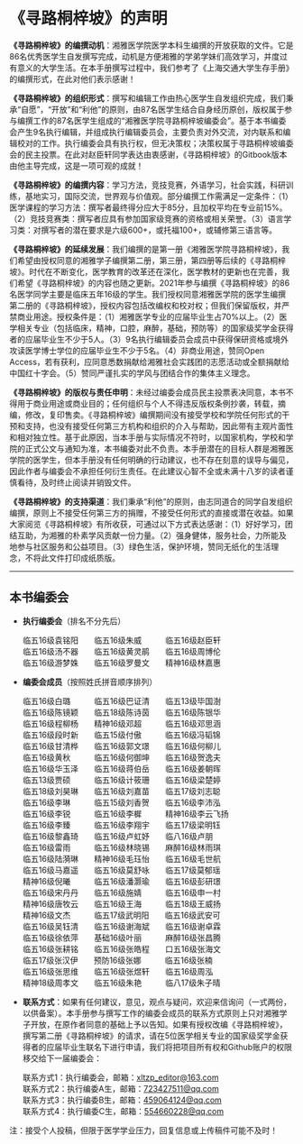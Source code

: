 # 《寻路桐梓坡》的声明

**《寻路桐梓坡》的编撰动机**：湘雅医学院医学本科生编撰的开放获取的文件。它是86名优秀医学生自发撰写完成，动机是方便湘雅的学弟学妹们高效学习，并度过有意义的大学生活。在本手册撰写过程中，我们参考了《上海交通大学生存手册》的编撰形式，在此对他们表示感谢！

**《寻路桐梓坡》的组织形式**：撰写和编辑工作由热心医学生自发组织完成，我们秉承“自愿”，“开放”和“利他”的原则，由87名医学生结合自身经历原创，版权属于参与编撰工作的87名医学生组成的“湘雅医学院寻路桐梓坡编委会”。基于本书编委会产生9名执行编辑，并组成执行编辑委员会，主要负责对外交流，对内联系和编辑校对的工作。执行编委会具有执行权，但无决策权；决策权属于寻路桐梓坡编委会的民主投票。在此对赵臣轩同学表达由衷感谢，《寻路桐梓坡》的Gitbook版本由他主导完成，这是一项可观的成就！

**《寻路桐梓坡》的编撰内容**：学习方法，竞技竞赛，外语学习，社会实践，科研训练，基地实习，国际交流，世界观与价值观。部分编撰工作需满足一定条件：（1）医学课程的学习方法：撰写者最终得分应大于85分，且加权平均在专业前15%。（2）竞技竞赛类：撰写者应具有参加国家级竞赛的资格或相关荣誉。（3）语言学习类：对撰写者的潜在要求是六级600+，或托福100+，或辅修第三语言等。

**《寻路桐梓坡》的延续发展**：我们编撰的是第一册《湘雅医学院寻路桐梓坡》，我们希望由授权同意的湘雅学子编撰第二册，第三册，第四册等后续的《寻路桐梓坡》。时代在不断变化，医学教育的改革还在深化，医学教材的更新也在完善，我们希望《寻路桐梓坡》的内容也随之更新。2021年参与编撰《寻路桐梓坡》的86名医学同学主要是临床五年16级的学生。我们授权同意湘雅医学院的医学生编撰第二册的《寻路桐梓坡》，授权内容包括改编权和校对权；但我们保留版权，并严禁商业用途。授权条件是：（1）湘雅医学专业的应届毕业生占70%以上。（2）医学相关专业（包括临床，精神，口腔，麻醉，基础，预防等）的国家级奖学金获得者的应届毕业生不少于5人。（3）9名执行编辑委员会成员中获得保研资格或境外攻读医学博士学位的应届毕业生不少于5名。（4）非商业用途，赞同Open Access，若有获利，应同意悉数捐献给湘雅社会实践团的志愿活动或全额捐献给中国红十字会。（5）赞同严谨扎实的学风与团结合作的集体主义理念。

**《寻路桐梓坡》的版权与责任申明**：未经过编委会成员民主投票表决同意，本书不得用于商业用途或商业目的；任何组织与个人不得违反版权条例抄袭，转载，摘编，修改，复印售卖。《寻路桐梓坡》编撰期间没有接受学校和学院任何形式的干预和支持，也没有接受任何第三方机构和组织的介入与帮助，因此带有主观片面性和相对独立性。基于此原因，当本手册与实际情况不符时，以国家机构，学校和学院的正式公文与通知为准，本书编委对此不负责。本手册潜在的目标人群是湘雅医学院的医学生，但本手册没有任何明确的行动建议，也不存在刻意的误导与偏见，因此作者与编委会不承担任何衍生责任。在此建议心智不全或未满十八岁的读者谨慎看待，及时终止阅读并销毁文件。

**《寻路桐梓坡》的支持渠道**：我们秉承“利他”的原则，由志同道合的同学自发组织编撰，原则上不接受任何第三方的捐赠，不接受任何形式的直接或潜在收益。如果大家阅览《寻路桐梓坡》有所收获，可通过以下方式表达感谢：（1）好好学习，团结互助，为湘雅的朴素学风贡献一份力量。（2）强身健体，服务社会，力所能及地参与社区服务和公益项目。（3）绿色生活，保护环境，赞同无纸化的生活理念，不将此文件打印成纸质版。

----

## 本书编委会

+ **执行编委会**（排名不分先后）

    临五16级袁铭阳&emsp;&emsp;临五16级朱威&emsp;&emsp;&emsp;临五16级赵臣轩    
    临五16级汤不器&emsp;&emsp;临五16级黄灵鹃&emsp;&emsp;临五16级周博伦    
    临五16级游梦姝&emsp;&emsp;临五16级罗曼文&emsp;&emsp;精神16级林嘉惠

+ **编委会成员**（按照姓氏拼音顺序排列）

    临五16级白璐&emsp;&emsp;&emsp;临五16级巴证清&emsp;&emsp;临五13级毕国澍    
    临五16级陈镜颖&emsp;&emsp;临五18级陈诗茵&emsp;&emsp;临五16级陈银华    
    临五16级程柳杨&emsp;&emsp;精神16级邓超&emsp;&emsp;&emsp;临五16级邓思涵    
    临五16级段时新&emsp;&emsp;临五15级付傲&emsp;&emsp;&emsp;临五16级冯韬锦    
    临五16级甘清桦&emsp;&emsp;临五16级郭文璟&emsp;&emsp;临五16级何柳儿    
    临五16级黄秋&emsp;&emsp;&emsp;临五16级何御坤&emsp;&emsp;临五16级贺逸夫    
    临五16级华玉泽&emsp;&emsp;临五16级蒋伯岳&emsp;&emsp;临五16级姜朝晖    
    临五13级贾硕&emsp;&emsp;&emsp;临五16级计筱珊&emsp;&emsp;临五16级梁楚婷    
    临五18级刘昊琳&emsp;&emsp;临五16级刘嘉苗&emsp;&emsp;临五17级刘志聪    
    临五16级李琳&emsp;&emsp;&emsp;临五15级刘香贺&emsp;&emsp;临五16级李沛泓    
    临五16级李锐&emsp;&emsp;&emsp;临五16级李樨&emsp;&emsp;&emsp;精神16级李云飞扬    
    临五16级李臻&emsp;&emsp;&emsp;临五16级李翔宇&emsp;&emsp;临五17级梁明钰    
    临五16级黎鑫琦&emsp;&emsp;临五16级卢虹妤&emsp;&emsp;临八16级卢朋    
    临五16级雷雨&emsp;&emsp;&emsp;临五16级林晓锡&emsp;&emsp;麻醉16级林雨琪    
    临五16级陆漪琳&emsp;&emsp;精神16级毛珏怡&emsp;&emsp;临五16级毛世航    
    临五16级马嘉遥&emsp;&emsp;临五16级莫舒咏&emsp;&emsp;临五17级莫郁瑶    
    精神16级倪曦&emsp;&emsp;&emsp;临五16级潘灏瑜&emsp;&emsp;临五16级彭研璟    
    临五16级宋丹丹&emsp;&emsp;临五16级施婧&emsp;&emsp;&emsp;临五16级申一村    
    精神16级唐牧云&emsp;&emsp;临五16级王海&emsp;&emsp;&emsp;临五18级王威扬    
    精神16级文杰&emsp;&emsp;&emsp;临五17级武明阳&emsp;&emsp;临五16级武安可    
    临五16级吴钰清&emsp;&emsp;临五16级谢海斌&emsp;&emsp;临五16级谢卓霖    
    临五16级徐依萍&emsp;&emsp;基础16级叶丽&emsp;&emsp;&emsp;麻醉16级张昌腾    
    临五16级张耕铭&emsp;&emsp;临五16级张皓程&emsp;&emsp;口五16级张海文    
    临五17级张汉伊&emsp;&emsp;预防16级张娜&emsp;&emsp;&emsp;临五16级张楠    
    临五16级张思维&emsp;&emsp;临五16级张煜轩&emsp;&emsp;临五16级周泓    
    精神18级周孝文&emsp;&emsp;临五16级朱艳&emsp;&emsp;&emsp;临八17级朱子晴    

+ **联系方式**：如果有任何建议，意见，观点与疑问，欢迎来信询问（一式两份，以供备案）。本手册参与撰写工作的编委会成员的联系方式原则上只对湘雅学子开放，在原作者同意的基础上予以告知。如果有授权改编《寻路桐梓坡》，撰写第二册《寻路桐梓坡》的请求，请在5位医学相关专业的国家级奖学金获得者的应届毕业生联名下进行申请，我们将把项目所有权和Github账户的权限移交给下一届编委会：

    联系方式1：执行编委会，邮箱：xltzp_editor@163.com    
    联系方式2：执行编委A生，邮箱：723427511@qq.com    
    联系方式3：执行编委B生，邮箱：459064124@qq.com    
    联系方式4：执行编委C生，邮箱：554660228@qq.com

注：接受个人投稿，但限于医学学业压力，回复信息或上传稿件可能不及时！